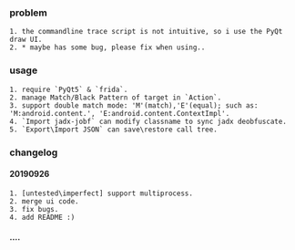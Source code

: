 ### problem
	1. the commandline trace script is not intuitive, so i use the PyQt draw UI.
	2. * maybe has some bug, please fix when using..

### usage
	1. require `PyQt5` & `frida`.
	2. manage Match/Black Pattern of target in `Action`.
	3. support double match mode: 'M'(match),'E'(equal); such as: 'M:android.content.', 'E:android.content.ContextImpl'.
	4. `Import jadx-jobf` can modify classname to sync jadx deobfuscate.
	5. `Export\Import JSON` can save\restore call tree.

### changelog
#### 20190926
	1. [untested\imperfect] support multiprocess.
	2. merge ui code.
	3. fix bugs.
	4. add README :)

#### ....
